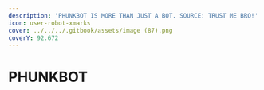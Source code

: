 ```yaml
---
description: 'PHUNKBOT IS MORE THAN JUST A BOT. SOURCE: TRUST ME BRO!'
icon: user-robot-xmarks
cover: ../../../.gitbook/assets/image (87).png
coverY: 92.672
---
```


# PHUNKBOT

